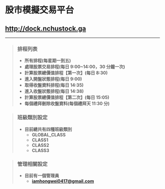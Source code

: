 # 股市模擬交易平台

## http://dock.nchustock.ga

---

> ### 排程列表
>
> -   **所有排程(每星期一到五)**
> -   **處理股票交易排程(每日 9:00~14:00，30 分鐘一次)**
> -   **計算股票總價值排程【第一次】(每日 8:30)**
> -   **進入開盤狀態排程(每日 9:00)**
> -   **取得收盤資料排程(每日 14:35)**
> -   **進入收盤狀態排程(每日 14:38)**
> -   **計算股票總價值排程【第二次】(每日 15:05)**
> -   **每個禮拜刪除收盤資料(每個禮拜天 11:30 分)**

> ### 班級類別設定
>
> -   **目前總共有四種班級類別**
>     -   **GLOBAL_CLASS**
>     -   **CLASS1**
>     -   **CLASS2**
>     -   **CLASS3**

> ### 管理相關設定
>
> -   **目前有一個管理員**
>     -   **iamhongwei0417@gmail.com**
